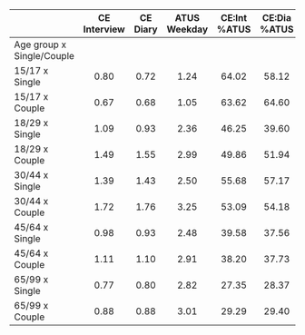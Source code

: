
|                      | CE<br>Interview |  CE<br>Diary | ATUS<br>Weekday | CE:Int<br>%ATUS | CE:Dia<br>%ATUS |
| -------------------- | :----------: | :----------: | :----------: | :----------: | :----------: |
| Age group x Single/Couple |              |              |              |              |              |
| 15/17 x Single       |         0.80 |         0.72 |         1.24 |        64.02 |        58.12 |
| 15/17 x Couple       |         0.67 |         0.68 |         1.05 |        63.62 |        64.60 |
| 18/29 x Single       |         1.09 |         0.93 |         2.36 |        46.25 |        39.60 |
| 18/29 x Couple       |         1.49 |         1.55 |         2.99 |        49.86 |        51.94 |
| 30/44 x Single       |         1.39 |         1.43 |         2.50 |        55.68 |        57.17 |
| 30/44 x Couple       |         1.72 |         1.76 |         3.25 |        53.09 |        54.18 |
| 45/64 x Single       |         0.98 |         0.93 |         2.48 |        39.58 |        37.56 |
| 45/64 x Couple       |         1.11 |         1.10 |         2.91 |        38.20 |        37.73 |
| 65/99 x Single       |         0.77 |         0.80 |         2.82 |        27.35 |        28.37 |
| 65/99 x Couple       |         0.88 |         0.88 |         3.01 |        29.29 |        29.40 |


